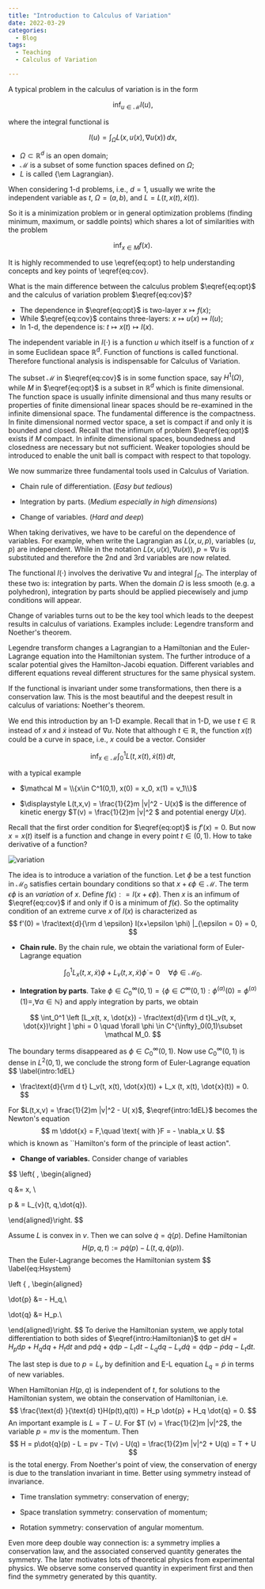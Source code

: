 ```yaml
---
title: "Introduction to Calculus of Variation"
date: 2022-03-29
categories:
  - Blog
tags:
  - Teaching
  - Calculus of Variation

---
```




A typical problem in the calculus of variation is in the form

$$
\inf_{u\in \mathcal M} I(u), 
\tag{1}\label{eq:cov}
$$

where the integral functional is

$$
I(u) = \int_{\Omega} L(x, u(x), \nabla u(x))\, dx,
$$

- $\Omega\subset \mathbb R^d$ is an open domain;
-  $\mathcal M$ is a subset of some function spaces defined on $\Omega$;
-  $L$ is called {\em Lagrangian}.

When considering 1-d problems, i.e., $d=1$, usually we write the independent variable as $t$, $\Omega = (a,b)$, and $L = L(t, x(t), \dot{x}(t))$. 

So it is a minimization problem or in general optimization problems (finding minimum, maximum, or saddle points) which shares a lot of similarities with the problem

$$
\inf_{x\in M} f(x).\tag{2}\label{eq:opt}
$$

It is highly recommended to use \eqref{eq:opt} to help understanding concepts and key points of \eqref{eq:cov}. 

What is the main difference between the calculus problem $\eqref{eq:opt}$ and the calculus of variation problem $\eqref{eq:cov}$? 

- The dependence in $\eqref{eq:opt}$ is two-layer $x \mapsto f(x)$;
- While $\eqref{eq:cov}$ contains three-layers: $x\mapsto u(x) \mapsto I(u)$;
- In 1-d, the dependence is: $t \mapsto x(t) \mapsto I(x)$.

The independent variable in $I(\cdot)$ is a function $u$ which itself is a function of $x$ in some Euclidean space $\mathbb R^d$. Function of functions is called functional. Therefore functional analysis is indispensable for Calculus of Variation.

The subset $\mathcal M$ in $\eqref{eq:cov}$ is in some function space, say $H^1(\Omega)$, while $M$ in $\eqref{eq:opt}$ is a subset in $\mathbb R^d$ which is finite dimensional. The function space is usually infinite dimensional and thus many results or properties of finite dimensional linear spaces should be re-examined in the infinite dimensional space. The fundamental difference is the compactness. In finite dimensional normed vector space, a set is compact if and only it is bounded and closed. Recall that the infimum of problem $\eqref{eq:opt}$ exists if $M$ compact. In infinite dimensional spaces, boundedness and closedness are necessary but not sufficient. Weaker topologies should be introduced to enable the unit ball is compact with respect to that topology. 



We now summarize three fundamental tools used in Calculus of Variation.

- Chain rule of differentiation. (*Easy but tedious*)

- Integration by parts. (*Medium especially in high dimensions*)
- Change of variables. (*Hard and deep*)

When taking derivatives, we have to be careful on the dependence of variables. For example, when write the Lagrangian as $L(x, u, p)$, variables $(u,p)$ are independent. While in the notation $L(x, u(x), \nabla u(x))$, $p = \nabla u$ is substituted and therefore the 2nd and 3rd variables are now related. 

The functional $I(\cdot)$ involves the derivative $\nabla u$ and integral $\int_{\Omega}$. The interplay of these two is: integration by parts. When the domain $\Omega$ is less smooth (e.g. a polyhedron), integration by parts should be applied piecewisely and jump conditions will appear. 

Change of variables turns out to be the key tool which leads to the deepest results in calculus of variations. Examples include: Legendre transform and Noether's theorem. 

Legendre transform changes a Lagrangian to a Hamiltonian and the Euler-Lagrange equation into the Hamiltonian system. The further introduce of a scalar potential gives the Hamilton-Jacobi equation. Different variables and different equations reveal different structures for the same physical system. 

If the functional is invariant under some transformations, then there is a conservation law. This is the most beautiful and the deepest result in calculus of variations: Noether's theorem. 

We end this introduction by an 1-D example. Recall that in 1-D, we use $t\in \mathbb R$ instead of $x$ and $\dot{x}$ instead of $\nabla u$. Note that although $t\in \mathbb R$, the function $x(t)$ could be a curve in space, i.e., $x$ could be a vector. Consider

$$
\inf_{x\in \mathcal M} \int_0^1 L (t, x(t), \dot{x}(t))\, d t,
$$

with a typical example

- $\mathcal M = \\{x\in C^1(0,1), x(0) = x_0, x(1) = v_1\\}$

- $\displaystyle L(t,x,v) = \frac{1}{2}m |v|^2 - U(x)$ is the difference of kinetic energy $T(v) = \frac{1}{2}m |v|^2 $ and potential energy $U(x)$.

Recall that the first order condition for $\eqref{eq:opt}$ is $f'(x) = 0$. But now $x = x(t)$ itself is a function and change in every point $t\in (0,1)$. How to take derivative of a function?

<img src="{{site.baseurl}}/assets/images/variation.jpg" alt="variation" style="zoom:100%;" />

The idea is to introduce a variation of the function. Let $\phi$ be a test function in $\mathcal M_0$ satisfies certain boundary conditions so that $x+\epsilon \phi\in \mathcal M$. The term $\epsilon \phi$ is an *variation* of $x$. Define $f(\epsilon): = I(x+\epsilon \phi)$. Then $x$ is an infimum of $\eqref{eq:cov}$ if and only if $0$ is a minimum of $f(\epsilon)$. So the optimality condition of an extreme curve $x$ of $I(x)$ is characterized as
$$
f'(0) = \frac\text{d}{\rm d \epsilon} I(x+\epsilon \phi) |_{\epsilon = 0} = 0,
$$

- **Chain rule.** By the chain rule, we obtain the variational form of Euler-Lagrange equation

$$
\label{intro:weakEL}
\int_0^1 L_x(t, x, \dot{x}) \phi + L_v(t, x, \dot{x}) \dot{\phi} = 0 \quad \forall \phi \in \mathcal M_0.
$$



- **Integration by parts**. Take $\phi \in C^{\infty}_0(0,1) = \{\phi \in C^{\infty}(0,1): \phi^{(\alpha)}(0)=\phi^{(\alpha)}(1) = , \forall \alpha \in \mathbb N\}$ and apply integration by parts, we obtain

$$
\int_0^1 \left [L_x(t, x, \dot{x}) - \frac\text{d}{\rm d t}L_v(t, x, \dot{x})\right ] \phi = 0 \quad \forall \phi \in C^{\infty}_0(0,1)\subset \mathcal M_0.
$$

The boundary terms disappeared as $\phi \in C^{\infty}_0(0,1)$. Now use $C^{\infty}_0(0,1)$ is dense in $L^2(0,1)$, we conclude the strong form of Euler-Lagrange equation
$$
\label{intro:1dEL} 
- \frac\text{d}{\rm d t} L_v(t, x(t), \dot{x}(t)) + L_x (t, x(t), \dot{x}(t)) = 0. 
$$


For $L(t,x,v) = \frac{1}{2}m |v|^2 - U( x)$, $\eqref{intro:1dEL}$ becomes the Newton's equation
$$
m \ddot{x} = F,\quad \text{ with }F = - \nabla_x U.
$$
which is known as ``Hamilton's form of the principle of least action". 

- **Change of variables.** Consider change of variables 

$$
\left\{ \, \begin{aligned}

q &= x, \\

p & = L_{v}(t, q,\dot{q}).

\end{aligned}\right.
$$

Assume $L$ is convex in $v$. Then we can solve $\dot{q} = \dot{q}(p)$. Define Hamiltonian
$$
\label{intro:Hamiltonian}
H(p,q,t) := p \dot{q}(p) - L(t, q, \dot{q}(p)).
$$
Then the Euler-Lagrange becomes the Hamiltonian system
$$
\label{eq:Hsystem}

\left \{ \, \begin{aligned}

\dot{p} &= - H_q,\\

\dot{q} &= H_p.\\

\end{aligned}\right.
$$
To derive the Hamiltonian system, we apply total differentiation to both sides of $\eqref{intro:Hamiltonian}$ to get $\text{d} H= H_p \text{d} p + H_q \text{d} q+ H_t \text{d} t$  and  $p \text{d} \dot{q}+\dot{q} \text{d} p-L_t \text{d} t - L_q \text{d} q- L_v d \dot{q} = \dot{q} \text{d} p- \dot{p} \text{d} q -L_t \text{d} t.$ 

The last step is due to $p = L_v$ by definition and E-L equation $L_q = \dot{p}$ in terms of new variables. 

When Hamiltonian $H(p,q)$ is independent of $t$, for solutions to the Hamiltonian system, we obtain the conservation of Hamiltonian, i.e.
$$
\frac{\text{d} }{\text{d} t}H(p(t),q(t)) = H_p \dot{p} + H_q \dot{q} = 0.
$$
An important example is $L = T - U$. For $T (v) = \frac{1}{2}m |v|^2$, the variable $p = mv$ is the momentum. Then
$$
H = p\dot{q}(p) - L = pv - T(v) - U(q) = \frac{1}{2}m |v|^2 + U(q) = T + U
$$
is the total energy. From Noether's point of view, the conservation of energy is due to the translation invariant in time. Better using symmetry instead of invariance.

- Time translation symmetry: conservation of energy;

- Space translation symmetry: conservation of momentum;

- Rotation symmetry: conservation of angular momentum. 

Even more deep double way connection is: a symmetry implies a conservation law, and the associated conserved quantity generates the symmetry. The later motivates lots of theoretical physics from experimental physics. We observe some conserved quantity in experiment first and then find the symmetry generated by this quantity. 


